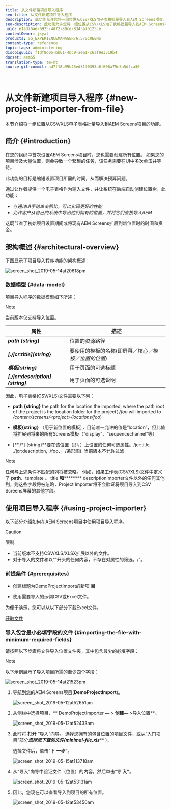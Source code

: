 ```yaml
---
title: 从文件新建项目导入程序
seo-title: 从文件新建项目导入程序
description: 此功能允许您将一组位置从CSV/XLS电子表格批量导入到AEM Screens项目。
seo-description: 此功能允许您将一组位置从CSV/XLS电子表格批量导入到AEM Screens项目。
uuid: e1ad76ae-6925-4d72-80ce-8343a76125ce
contentOwner: jsyal
products: SG_EXPERIENCEMANAGER/6.5/SCREENS
content-type: reference
topic-tags: administering
discoiquuid: f1df8d05-bb61-4bc9-aea1-c6af9e3519b4
docset: aem65
translation-type: tm+mt
source-git-commit: ad7f18b99b45ed51f0393a0f608a75e5a5dfca30

---
```



# 从文件新建项目导入程序 {#new-project-importer-from-file}

本节介绍将一组位置从CSV/XLS电子表格批量导入到AEM Screens项目的功能。

## 简介 {#introduction}

在您的组织中首次设置AEM Screens项目时，您也需要创建所有位置。 如果您的项目涉及大量位置，则会导致一个繁琐的任务，该任务需要在UI中多次单击并等待。

此功能的目标是缩短设置项目所需的时间，从而解决预算问题。

通过让作者提供一个电子表格作为输入文件，并让系统在后端自动创建位置树，此功能：

* *与通过UI手动单击相比，可以实现更好的性能*
* *允许客户从自己的系统中导出他们拥有的位置，并将它们直接导入AEM*

这既节省了初始项目设置期间或将现有AEM Screens扩展到新位置时的时间和资金。

## 架构概述 {#architectural-overview}

下图显示了项目导入程序功能的架构概述：

![screen_shot_2019-05-14at20618pm](assets/screen_shot_2019-05-14at20618pm.png)

### 数据模型 {#data-model}

项目导入程序的数据模型如下所述：

>[!NOTE]
>
>当前版本仅支持导入位置。

| **属性** | **描述** |
|---|---|
| ***path {string*}** | 位置的资源路径 |
| ***[./jcr:title]{string*}** | 要使用的模板的名称(即屏幕／核心／模 *板／位置的位置*) |
| ***模板{string}*** | 用于页面的可选标题 |
| ***[./jcr:description]{string}*** | 用于页面的可选说明 |

因此，电子表格(CSV/XLS)文件需要以下列：

* **path {string}** the path for the location the imported, where the path root of the project is the location folder for the project( */foo* will imported to */content/screens/&lt;project&gt;/locations/foo*)

* **模板{string}** （用于新位置的模板），目前唯一允许的值是“location”，但此值将扩展到将来的所有Screens模板（“display”、“sequencechannel”等）
* [**./*] {string}**要在该位置（即，）上设置的任何可选属性。/jcr:title, ./jcr:description, ./foo、。/条形图). 当前版本不允许过滤

>[!NOTE]
>
>任何与上述条件不匹配的列将被忽略。 例如，如果工作表(CSV/XLS)文件中定义了 **path**、template **、** title **和********** descriptionImporter文件以外的任何其他列，则这些字段将被忽略，Project Importer将不会验证将项目导入到CSV Screens屏幕的其他字段。

## 使用项目导入程序 {#using-project-importer}

以下部分介绍如何在AEM Screens项目中使用项目导入程序。

>[!CAUTION]
>
>限制:
>
>* 当前版本不支持CSV/XLS/XLSX扩展以外的文件。
>* 对于导入的文件和以“”开头的任何内容，不存在对属性的筛选。/”。
>



### 前提条件 {#prerequisites}

* 创建标题为DemoProjectImport的新项 **目**

* 使用需要导入的示例CSV或Excel文件。

为便于演示，您可以从以下部分下载Excel文件。

[获取文件](assets/minimal-file.xls)

### 导入包含最小必填字段的文件 {#importing-the-file-with-minimum-required-fields}

请按照以下步骤将文件导入位置文件夹，其中包含最少的必填字段：

>[!NOTE]
>
>以下示例展示了导入项目所需的至少四个字段：

![screen_shot_2019-05-14at21523pm](assets/screen_shot_2019-05-14at21523pm.png)

1. 导航到您的AEM Screens项目(**DemoProjectImport**)。

   ![screen_shot_2019-05-12at52651am](assets/screen_shot_2019-05-12at52651am.png)

1. 从侧栏中选择项目，** DemoProjectImporter **—** &gt; **创建—** &gt;导入位置**。

   ![screen_shot_2019-05-12at52433am](assets/screen_shot_2019-05-12at52433am.png)

1. 此时将 **打开** “导入”向导。 选择您拥有的包含位置的项目文件，或从“入门项目”部分&#x200B;***选择您下载的文件(minimal-file.xls***** )。

   选择文件后，单击“下 **一步”**。

   ![screen_shot_2019-05-15at113718am](assets/screen_shot_2019-05-15at113718am.png)

1. 从“导入”向导中验证文件（位置）的内容，然后单击“导 **入”**。

   ![screen_shot_2019-05-12at53131am](assets/screen_shot_2019-05-12at53131am.png)

1. 因此，您现在可以查看导入到项目的所有位置。

   ![screen_shot_2019-05-12at53450am](assets/screen_shot_2019-05-12at53450am.png)

